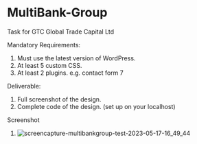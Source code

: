 # MultiBank-Group
Task for GTC Global Trade Capital Ltd

Mandatory Requirements:
1.	Must use the latest version of WordPress.
2.	At least 5 custom CSS.
3.	At least 2 plugins. e.g. contact form 7

Deliverable:
1.	Full screenshot of the design.
2.	Complete code of the design. (set up on your localhost)

Screenshot
1. ![screencapture-multibankgroup-test-2023-05-17-16_49_44](https://github.com/mohdhafizp67/MultiBank-Group/assets/61405917/a97ffc92-a597-4f44-8a3a-3e91ed46dd1c)
